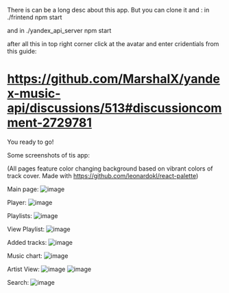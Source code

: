 There is can be a long desc about this app. But you can clone it and :
in ./frintend npm start

and in ./yandex_api_server npm start

after all this in top right corner click at the avatar and enter cridentials from this guide:

 # https://github.com/MarshalX/yandex-music-api/discussions/513#discussioncomment-2729781

 You ready to go!

 Some screenshots of tis app:
 
 (All pages feature color changing background based on vibrant colors of track cover. Made with https://github.com/leonardokl/react-palette) 
 
 Main page:
![image](https://github.com/barbaratimson/clown_music/assets/51046717/914f6037-5eea-4502-8da4-952018804aa7)

Player:
![image](https://github.com/barbaratimson/clown_music/assets/51046717/a57ec222-780b-4d45-ad27-2b4f6fe64c9b)

Playlists:
![image](https://github.com/barbaratimson/clown_music/assets/51046717/fe05b277-54bb-4e42-a796-042cdf517e87)

View Playlist: 
![image](https://github.com/barbaratimson/clown_music/assets/51046717/89c3a506-4e9f-4fb0-a8b0-50311eb0c21d)

Added tracks:
![image](https://github.com/barbaratimson/clown_music/assets/51046717/f1385793-c1c5-4eb1-835e-47578f30b9a8)

Music chart:
![image](https://github.com/barbaratimson/clown_music/assets/51046717/24aeed5c-8354-4ef9-a0d1-1f3baa208c3f)

Artist View:
![image](https://github.com/barbaratimson/clown_music/assets/51046717/f69b35da-3e03-427a-8fa0-a87eb13eb769)
![image](https://github.com/barbaratimson/clown_music/assets/51046717/ec2e082e-e84e-488d-9994-9a009460f17c)


Search: 
![image](https://github.com/barbaratimson/clown_music/assets/51046717/187d46b3-3606-470e-8c61-35236275817e)


